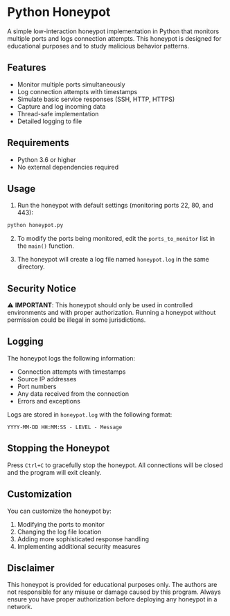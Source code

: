 # Python Honeypot

A simple low-interaction honeypot implementation in Python that monitors multiple ports and logs connection attempts. This honeypot is designed for educational purposes and to study malicious behavior patterns.

## Features

- Monitor multiple ports simultaneously
- Log connection attempts with timestamps
- Simulate basic service responses (SSH, HTTP, HTTPS)
- Capture and log incoming data
- Thread-safe implementation
- Detailed logging to file

## Requirements

- Python 3.6 or higher
- No external dependencies required

## Usage

1. Run the honeypot with default settings (monitoring ports 22, 80, and 443):
```bash
python honeypot.py
```

2. To modify the ports being monitored, edit the `ports_to_monitor` list in the `main()` function.

3. The honeypot will create a log file named `honeypot.log` in the same directory.

## Security Notice

⚠️ **IMPORTANT**: This honeypot should only be used in controlled environments and with proper authorization. Running a honeypot without permission could be illegal in some jurisdictions.

## Logging

The honeypot logs the following information:
- Connection attempts with timestamps
- Source IP addresses
- Port numbers
- Any data received from the connection
- Errors and exceptions

Logs are stored in `honeypot.log` with the following format:
```
YYYY-MM-DD HH:MM:SS - LEVEL - Message
```

## Stopping the Honeypot

Press `Ctrl+C` to gracefully stop the honeypot. All connections will be closed and the program will exit cleanly.

## Customization

You can customize the honeypot by:
1. Modifying the ports to monitor
2. Changing the log file location
3. Adding more sophisticated response handling
4. Implementing additional security measures

## Disclaimer

This honeypot is provided for educational purposes only. The authors are not responsible for any misuse or damage caused by this program. Always ensure you have proper authorization before deploying any honeypot in a network. 
